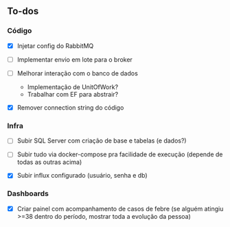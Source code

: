 ## To-dos

### Código

- [x] Injetar config do RabbitMQ

- [ ] Implementar envio em lote para o broker

- [ ] Melhorar interação com o banco de dados
    - Implementação de UnitOfWork?
    - Trabalhar com EF para abstrair?

- [x] Remover connection string do código


### Infra

- [ ] Subir SQL Server com criação de base e tabelas (e dados?)

- [ ] Subir tudo via docker-compose pra facilidade de execução (depende de todas as outras acima)

- [x] Subir influx configurado (usuário, senha e db)

### Dashboards

- [x] Criar painel com acompanhamento de casos de febre (se alguém atingiu >=38 dentro do período, mostrar toda a evolução da pessoa)